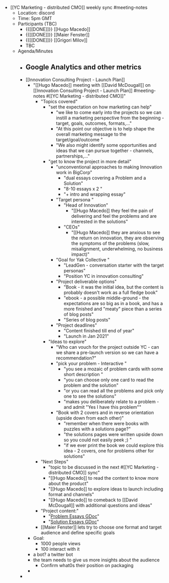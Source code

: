 - [[YC Marketing - distributed CMO]] weekly sync #meeting-notes
    - Location: discord 
    - Time: 5pm GMT 
    - Participants (TBC)
        - {{[[DONE]]}} [[Hugo Macedo]] 
        - {{[[DONE]]}} [[Maier Fenster]]
        - {{[[DONE]]}} [[Grigori Milov]]
        - TBC
    - Agenda/Minutes
        - Google Analytics and other metrics
            - 
        - [[Innovation Consulting Project - Launch Plan]]
            - "[[Hugo Macedo]] meeting with [[David McDougall]] on [[Innovation Consulting Project - Launch Plan]] #meeting-notes #[[YC Marketing - distributed CMO]]"
                - "Topics covered"
                    - "set the expectation on how marketing can help"
                        - "we like to come early into the projects so we can instill a marketing perspective from the beginning - target, goals, outcomes, formats,..."
                        - "At this point our objective is to help shape the overall marketing message to the target/goal/outcome "
                        - "We also might identify some opportunities and ideas that we can pursue together - channels, partnerships,..."
                    - "get to know the project in more detail"
                        - "unconventional approaches to making Innovation work in BigCorp"
                            - "dual essays covering a Problem and a Solution"
                            - "8-10 essays x 2 "
                            - "+ intro and wrapping essay"
                        - "Target persona "
                            - "Head of Innovation"
                                - "[[Hugo Macedo]]  they feel the pain of delivering and feel the problems and are interested in the solutions"
                            - "CEOs"
                                - "[[Hugo Macedo]]  they are anxious to see the return on innovation, they are observing the symptoms of the problems (slow, misalignment, underwhelming, no business impact)"
                        - "Goal for Yak Collective "
                            - "LeadGen - conversation starter with the target personas"
                            - "Position YC in innovation consulting"
                        - "Project deliverable options"
                            - "Book - it was the initial idea, but the content is probably doesn't work as a full fledge book"
                            - "ebook - a possible middle-ground - the expectations are so big as in a book,  and has a more finished and "meaty" piece than a series of blog posts"
                            - "Series of blog posts"
                        - "Project deadlines"
                            - "Content finished till end of year"
                            - "Launch in Jan 2021"
                    - "Ideas to explore"
                        - "Who can vouch for the project outside YC - can we share a pre-launch version so we can have a recommendation?"
                        - "pick your problem - Interactive "
                            - "you see a mozaic of problem cards with some short description "
                            - "you can choose only one card to read the problem and the solution"
                            - "or you can read all the problems and pick only one to see the solutions"
                            - "makes you deliberately relate to a problem - and admit "Yes I have this problem""
                        - "Book with 2 covers and in reverse orientation (upside down from each other)"
                            - "remember when there were books with puzzles with a solutions page?"
                            - "the solutions pages were written upside down so you could not easily peek ;) "
                            - "if we ever print the book we could explore this idea - 2 covers, one for problems other for solutions"
                - "Next Steps"
                    - "topic to be discussed in the next #[[YC Marketing - distributed CMO]] sync"
                    - "[[Hugo Macedo]] to read the content to know more about the product"
                    - "[[Hugo Macedo]] to explore ideas to launch including format and channels"
                    - "[[Hugo Macedo]] to comeback to [[David McDougall]] with additional questions and ideas"
                - "Project content:"
                    - "[Problem Essays GDoc](https://docs.google.com/document/d/1HtM1xP17PyqpLNxKWWMN5V6ixVGZaNAC-hn-ekVJbNk/)"
                    - "[Solution Essays GDoc](https://docs.google.com/document/d/1P63zQhOpJqZjC3L0gRo4v-WWtI2hfFGf6CpE7RnaYPU/)"
                - [[Maier Fenster]] lets try to choose one format and target audience and define specific goals 
            - Goal:
                - 1000 people views
                - 100 interact with it
            - a bot? a twitter bot
            - the team needs to give us more insights about the audience
                - Confirm what0s their position on packaging 
            - 
        - 
